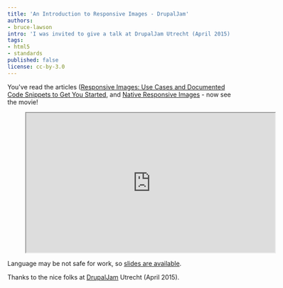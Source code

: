 ```yaml
---
title: 'An Introduction to Responsive Images - DrupalJam'
authors:
- bruce-lawson
intro: 'I was invited to give a talk at DrupalJam Utrecht (April 2015). Here's the 30 minute video.'
tags:
- html5
- standards
published: false
license: cc-by-3.0
---
```


You've read the articles ([Responsive Images: Use Cases and Documented Code Snippets to Get You Started](https://dev.opera.com/articles/responsive-images/), and [Native Responsive Images](https://dev.opera.com/articles/native-responsive-images/) - 
now see the movie!

<figure block="figure">
	<iframe elem="media" width="560" height="315" src="https://www.youtube.com/watch?v=bPwTnc-pwps" allowfullscreen></iframe>
</figure>

Language may be not safe for work, so [slides are available](http://brucelawson.github.io/talks/2015/respimg/).

Thanks to the nice folks at [DrupalJam](http://drupaljam.nl/) Utrecht (April 2015).



